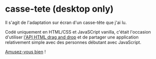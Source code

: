 # casse-tete (desktop only)

Il s'agit de l'adaptation sur écran d'un casse-tête que j'ai lu.

Codé uniquement en HTML/CSS et JavaSCript vanilla, c'était l'occasion d'utiliser [l'API HTML drag and drop](https://developer.mozilla.org/fr/docs/Web/API/HTML_Drag_and_Drop_API) et de partager une application relativement simple avec des personnes débutant avec JavaScript.

[Amusez-vous bien](https://virginielemaire.github.io/casse-tete-intervertir-pions/) !